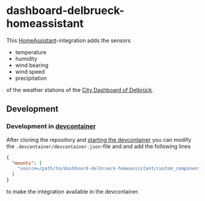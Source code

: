 # dashboard-delbrueck-homeassistant

This [HomeAssistant](https://www.home-assistant.io)-integration adds the sensors

* temperature
* humidity
* wind bearing
* wind speed
* precipitation

of the weather stations of the [City Dashboard of Delbrück](https://dashboard-delbrueck.regioit.de).

## Development

### Development in [devcontainer](https://code.visualstudio.com/docs/devcontainers/containers)

After cloning the repository and [starting the devcontainer](https://developers.home-assistant.io/docs/development_environment#developing-with-visual-studio-code--devcontainer) you can modify the `.devcontainer/devcontainer.json`-file and and add the following lines

```json
{
  "mounts": [
    "source=/path/to/dashboard-delbrueck-homeassistant/custom_components/dashboard_delbrueck,target=${containerWorkspaceFolder}/config/custom_components/dashboard_delbrueck,type=bind"
  ]
}
```

to make the integration available in the devcontainer.
